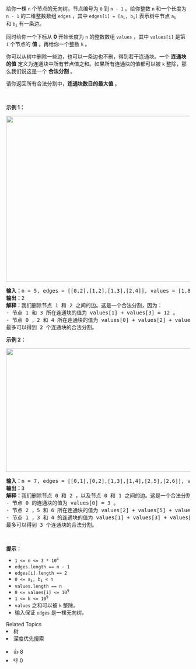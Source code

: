 <p>给你一棵 <code>n</code>&nbsp;个节点的无向树，节点编号为&nbsp;<code>0</code>&nbsp;到&nbsp;<code>n - 1</code>&nbsp;。给你整数&nbsp;<code>n</code>&nbsp;和一个长度为 <code>n - 1</code>&nbsp;的二维整数数组&nbsp;<code>edges</code>&nbsp;，其中&nbsp;<code>edges[i] = [a<sub>i</sub>, b<sub>i</sub>]</code>&nbsp;表示树中节点&nbsp;<code>a<sub>i</sub></code> 和&nbsp;<code>b<sub>i</sub></code>&nbsp;有一条边。</p>

<p>同时给你一个下标从 <strong>0</strong>&nbsp;开始长度为 <code>n</code>&nbsp;的整数数组&nbsp;<code>values</code>&nbsp;，其中&nbsp;<code>values[i]</code>&nbsp;是第 <code>i</code>&nbsp;个节点的 <strong>值</strong>&nbsp;。再给你一个整数&nbsp;<code>k</code>&nbsp;。</p>

<p>你可以从树中删除一些边，也可以一条边也不删，得到若干连通块。一个 <strong>连通块的值</strong> 定义为连通块中所有节点值之和。如果所有连通块的值都可以被 <code>k</code>&nbsp;整除，那么我们说这是一个 <strong>合法分割</strong>&nbsp;。</p>

<p>请你返回所有合法分割中，<b>连通块数目的最大值</b>&nbsp;。</p>

<p>&nbsp;</p>

<p><strong class="example">示例 1：</strong></p>

<p><img alt="" src="https://assets.leetcode.com/uploads/2023/08/07/example12-cropped2svg.jpg" style="width: 1024px; height: 453px;" /></p>

<pre>
<b>输入：</b>n = 5, edges = [[0,2],[1,2],[1,3],[2,4]], values = [1,8,1,4,4], k = 6
<b>输出：</b>2
<b>解释：</b>我们删除节点 1 和 2 之间的边。这是一个合法分割，因为：
- 节点 1 和 3 所在连通块的值为 values[1] + values[3] = 12 。
- 节点 0 ，2 和 4 所在连通块的值为 values[0] + values[2] + values[4] = 6 。
最多可以得到 2 个连通块的合法分割。</pre>

<p><strong class="example">示例 2：</strong></p>

<p><img alt="" src="https://assets.leetcode.com/uploads/2023/08/07/example21svg-1.jpg" style="width: 999px; height: 338px;" /></p>

<pre>
<b>输入：</b>n = 7, edges = [[0,1],[0,2],[1,3],[1,4],[2,5],[2,6]], values = [3,0,6,1,5,2,1], k = 3
<b>输出：</b>3
<b>解释：</b>我们删除节点 0 和 2 ，以及节点 0 和 1 之间的边。这是一个合法分割，因为：
- 节点 0 的连通块的值为 values[0] = 3 。
- 节点 2 ，5 和 6 所在连通块的值为 values[2] + values[5] + values[6] = 9 。
- 节点 1 ，3 和 4 的连通块的值为 values[1] + values[3] + values[4] = 6 。
最多可以得到 3 个连通块的合法分割。
</pre>

<p>&nbsp;</p>

<p><strong>提示：</strong></p>

<ul> 
 <li><code>1 &lt;= n &lt;= 3 * 10<sup>4</sup></code></li> 
 <li><code>edges.length == n - 1</code></li> 
 <li><code>edges[i].length == 2</code></li> 
 <li><code>0 &lt;= a<sub>i</sub>, b<sub>i</sub> &lt; n</code></li> 
 <li><code>values.length == n</code></li> 
 <li><code>0 &lt;= values[i] &lt;= 10<sup>9</sup></code></li> 
 <li><code>1 &lt;= k &lt;= 10<sup>9</sup></code></li> 
 <li><code>values</code>&nbsp;之和可以被 <code>k</code>&nbsp;整除。</li> 
 <li>输入保证&nbsp;<code>edges</code>&nbsp;是一棵无向树。</li> 
</ul>

<div><div>Related Topics</div><div><li>树</li><li>深度优先搜索</li></div></div><br><div><li>👍 8</li><li>👎 0</li></div>